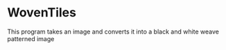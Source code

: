 # WovenTiles
This program takes an image and converts it into a black and white weave patterned image
